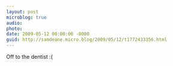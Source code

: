 ```yaml
---
layout: post
microblog: true
audio: 
photo: 
date: 2009-05-12 00:00:00 -0000
guid: http://samdeane.micro.blog/2009/05/12/t1772433356.html
---
```

Off to the dentist :(
